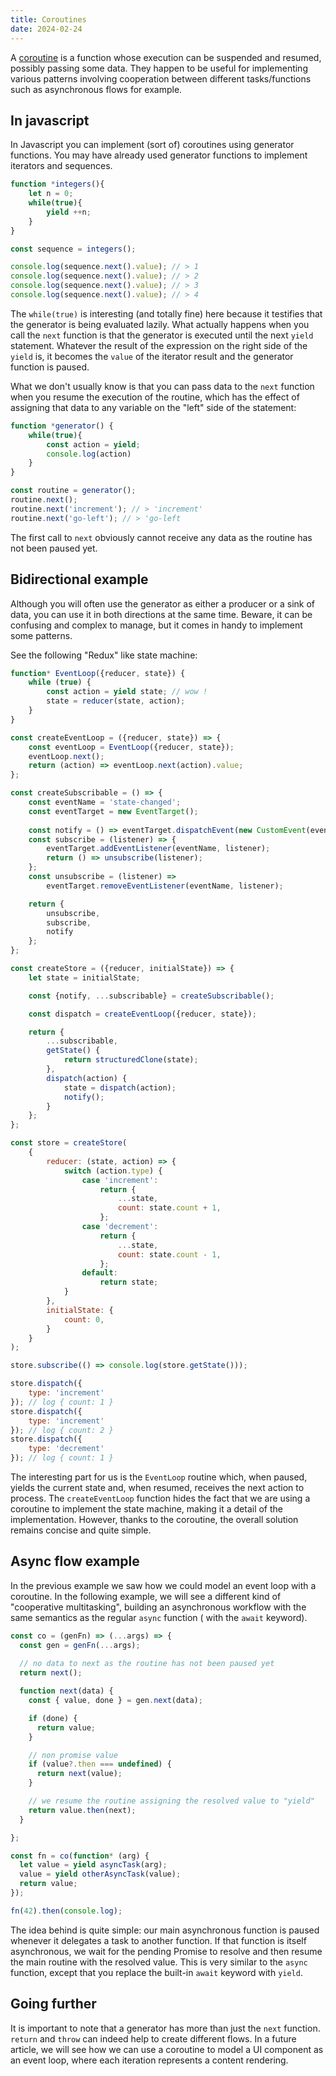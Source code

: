 ```yaml
---
title: Coroutines
date: 2024-02-24
---
```


A [coroutine](https://en.wikipedia.org/wiki/Coroutine) is a function whose execution can be suspended and resumed, possibly passing some data. They happen to be useful for implementing various patterns involving cooperation between different tasks/functions such as asynchronous flows for example.

## In javascript

In Javascript you can implement (sort of) coroutines using generator functions. You may have already used generator functions to implement iterators and sequences. 

```js
function *integers(){
    let n = 0;
    while(true){
        yield ++n;
    }
}

const sequence = integers();

console.log(sequence.next().value); // > 1
console.log(sequence.next().value); // > 2
console.log(sequence.next().value); // > 3
console.log(sequence.next().value); // > 4
```

The ``while(true)`` is interesting (and totally fine) here because it testifies that the generator is being evaluated lazily. What actually happens when you call the ``next`` function is that the generator is executed until the next ``yield`` statement. Whatever the result of the expression on the right side of the ``yield`` is, it becomes the ``value`` of the iterator result and the generator function is paused.

What we don't usually know is that you can pass data to the ``next`` function when you resume the execution of the routine, which has the effect of assigning that data to any variable on the "left" side of the statement:

```js
function *generator() {
    while(true){
        const action = yield;
        console.log(action)
    }
}

const routine = generator();
routine.next();
routine.next('increment'); // > 'increment'
routine.next('go-left'); // > 'go-left
```

The first call to ``next`` obviously cannot receive any data as the routine has not been paused yet. 

## Bidirectional example

Although you will often use the generator as either a producer or a sink of data, you can use it in both directions at the same time. Beware, it can be confusing and complex to manage, but it comes in handy to implement some patterns.

See the following "Redux" like state machine:

```js
function* EventLoop({reducer, state}) {
    while (true) {
        const action = yield state; // wow !
        state = reducer(state, action);
    }
}

const createEventLoop = ({reducer, state}) => {
    const eventLoop = EventLoop({reducer, state});
    eventLoop.next();
    return (action) => eventLoop.next(action).value;
};

const createSubscribable = () => {
    const eventName = 'state-changed';
    const eventTarget = new EventTarget();
    
    const notify = () => eventTarget.dispatchEvent(new CustomEvent(eventName));
    const subscribe = (listener) => {
        eventTarget.addEventListener(eventName, listener);
        return () => unsubscribe(listener);
    };
    const unsubscribe = (listener) =>
        eventTarget.removeEventListener(eventName, listener);

    return {
        unsubscribe,
        subscribe,
        notify
    };
};

const createStore = ({reducer, initialState}) => {
    let state = initialState;

    const {notify, ...subscribable} = createSubscribable();

    const dispatch = createEventLoop({reducer, state});

    return {
        ...subscribable,
        getState() {
            return structuredClone(state);
        },
        dispatch(action) {
            state = dispatch(action);
            notify();
        }
    };
};

const store = createStore(
    {
        reducer: (state, action) => {
            switch (action.type) {
                case 'increment':
                    return {
                        ...state,
                        count: state.count + 1,
                    };
                case 'decrement':
                    return {
                        ...state,
                        count: state.count - 1,
                    };
                default:
                    return state;
            }
        },
        initialState: {
            count: 0,
        }
    }
);

store.subscribe(() => console.log(store.getState()));

store.dispatch({
    type: 'increment'
}); // log { count: 1 }
store.dispatch({
    type: 'increment'
}); // log { count: 2 }
store.dispatch({
    type: 'decrement'
}); // log { count: 1 }
```
The interesting part for us is the ``EventLoop`` routine which, when paused, yields the current state and, when resumed, receives the next action to process.
The ``createEventLoop`` function hides the fact that we are using a coroutine to implement the state machine, making it a detail of the implementation. However, thanks to the coroutine, the overall solution remains concise and quite simple. 

## Async flow example

In the previous example we saw how we could model an event loop with a coroutine. In the following example, we will see a different kind of "cooperative multitasking", building an asynchronous workflow with the same semantics as the regular ``async`` function ( with the ``await`` keyword).

```js 
const co = (genFn) => (...args) => {
  const gen = genFn(...args);
    
  // no data to next as the routine has not been paused yet
  return next();

  function next(data) {
    const { value, done } = gen.next(data);

    if (done) {
      return value;
    }

    // non promise value
    if (value?.then === undefined) {
      return next(value);
    }

    // we resume the routine assigning the resolved value to "yield"  
    return value.then(next);
  }

};

const fn = co(function* (arg) {
  let value = yield asyncTask(arg);
  value = yield otherAsyncTask(value);
  return value;
});

fn(42).then(console.log);
```

The idea behind is quite simple: our main asynchronous function is paused whenever it delegates a task to another function. If that function is itself asynchronous, we wait for the pending Promise to resolve and then resume the main routine with the resolved value.
This is very similar to the ``async`` function, except that you replace the built-in ``await`` keyword with ``yield``.

## <span>Going further</span>

It is important to note that a generator has more than just the ``next`` function. ``return`` and ``throw`` can indeed help to create different flows.
In a future article, we will see how we can use a coroutine to model a UI component as an event loop, where each iteration represents a content rendering. 


